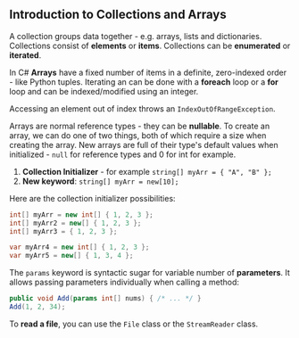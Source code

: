 ## Introduction to Collections and Arrays

A collection groups data together - e.g. arrays, lists and dictionaries. Collections consist of **elements** or **items**. Collections can be **enumerated** or **iterated**.

In C# **Arrays** have a fixed number of items in a definite, zero-indexed order - like Python tuples. Iterating an can be done with a **foreach** loop or a **for** loop and can be indexed/modified using an integer.

Accessing an element out of index throws an `IndexOutOfRangeException`.

Arrays are normal reference types - they can be **nullable**. To create an array, we can do one of two things, both of which require a size when creating the array. New arrays are full of their type's default values when initialized - `null` for reference types and 0 for int for example.

1. **Collection Initializer** - for example `string[] myArr = { "A", "B" };`
2. **New keyword**: `string[] myArr = new[10];`

Here are the collection initializer possibilities:

```c#
int[] myArr = new int[] { 1, 2, 3 };
int[] myArr2 = new[] { 1, 2, 3 };
int[] myArr3 = { 1, 2, 3 };

var myArr4 = new int[] { 1, 2, 3 };
var myArr5 = new[] { 1, 3, 4 };
```



The `params` keyword is syntactic sugar for variable number of **parameters**. It allows passing parameters individually when calling a method:

```C#
public void Add(params int[] nums) { /* ... */ }
Add(1, 2, 34);
```



To **read a file**, you can use the `File` class or the `StreamReader` class.


